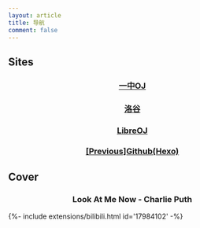 ```yaml
---
layout: article
title: 导航
comment: false
---
```

## Sites
<div class="hero hero--dark" style='background-image: url("https://www.hdwallpaper.nu/wp-content/uploads/2017/03/windows_10-12.png");'>
  <div class="hero__content">
    <h3><center>
    <a href="http://newoj.cqyz.cn/">
      一中OJ
    </a>
    </center></h3>
  </div>
</div>
<p></p>
<div class="hero hero--dark" style='background-image: url("https://timgsa.baidu.com/timg?image&quality=80&size=b9999_10000&sec=1554991098&di=0ec16477fd0954eba8c68e3cf632aecb&imgtype=jpg&er=1&src=http%3A%2F%2Fpic1.win4000.com%2Fwallpaper%2F7%2F57ac3605353a8.jpg");'>
  <div class="hero__content">
    <h3><center>
    <a href="https://www.luogu.org/">
      洛谷
    </a>
    </center></h3>
  </div>
</div>
<p></p>
<div class="hero hero--dark" style='background-image: url("http://a4.att.hudong.com/40/79/19300001306677131029792269727.jpg");'>
  <div class="hero__content">
    <h3><center>
    <a href="https://loj.ac/">
      LibreOJ
    </a>
    </center></h3>
  </div>
</div>
<p></p>
<div class="hero hero--dark" style='background-image: url("https://s2.ax1x.com/2019/04/15/AX5y2F.jpg");'>
  <div class="hero__content">
    <h3><center>
    <a href="http://wuyanxi.top/previous">
      [Previous]Github(Hexo)
    </a>
    </center></h3>
  </div>
</div>


## Cover
<div class="hero hero--dark" style='background-image: url("http://p1.music.126.net/kjFVkzzt6BzB9EXr0qB1zA==/2576155743910424.jpg");'>
  <div class="hero__content">
    <h3><center>
      Look At Me Now - Charlie Puth
    </center></h3>
  </div>
</div>
<p></p>
{%- include extensions/bilibili.html id='17984102' -%}
